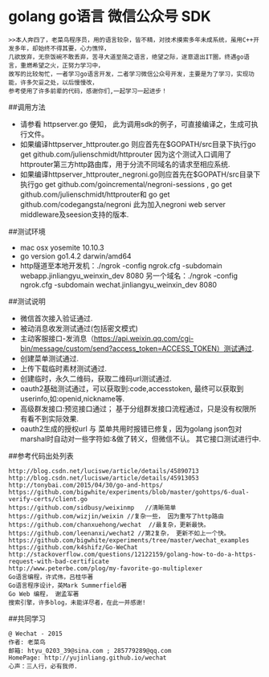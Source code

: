 # golang go语言 微信公众号 SDK
    >>本人奔四了，老菜鸟程序员，用的语言较杂，皆不精，对技术摸索多年未成系统，虽用C++开发多年，却始终不得其要，心力憔悴，
    几欲放弃，无奈饭碗不敢丢弃，苦寻大道至简之语言，绝望之际，遂意退出IT圈，终遇go语言，重燃希望之火，正努力学习中，
    故写的比较匆忙，一者学习go语言开发，二者学习微信公众号开发，主要是为了学习，实现功能，许多欠妥之处，以后慢慢改，
    参考使用了许多前辈的代码，感谢你们,一起学习一起进步！


##调用方法

* 请参看 httpserver.go 便知， 此为调用sdk的例子，可直接编译之，生成可执行文件。
* 如果编译httpserver_httprouter.go 则应首先在$GOPATH/src目录下执行go get github.com/julienschmidt/httprouter
    因为这个测试入口调用了httprouter第三方http路由库，用于分流不同域名的请求至相应系统.
* 如果编译httpserver_httprouter_negroni.go则应首先在$GOPATH/src目录下执行go get                                            github.com/goincremental/negroni-sessions , go get github.com/julienschmidt/httprouter和 go get github.com/codegangsta/negroni 此为加入negroni web server      middleware及seesion支持的版本.

##测试环境

* mac osx yosemite 10.10.3
* go version go1.4.2 darwin/amd64
* http隧道至本地开发机：./ngrok -config ngrok.cfg  -subdomain webapp.jinliangyu_weinxin_dev 8080  另一个域名：./ngrok -config ngrok.cfg  -subdomain wechat.jinliangyu_weinxin_dev 8080

##测试说明

* 微信首次接入验证通过.
* 被动消息收发测试通过(包括密文模式)
* 主动客服接口-发消息（https://api.weixin.qq.com/cgi-bin/message/custom/send?access_token=ACCESS_TOKEN）测试通过.
* 创建菜单测试通过.
* 上传下载临时素材测试通过.
* 创建临时，永久二维码，获取二维码url测试通过.
* oauth2基础测试通过，可以获取到:code,accesstoken, 最终可以获取到userinfo,如:openid,nickname等. 
* 高级群发接口:预览接口通过； 基于分组群发接口流程通过，只是没有权限所有看不到实际效果.
* oauth2生成的授权url 与 菜单共用时报错已修复，因为golang json包对marshal时自动对一些字符如:&做了转义，但微信不认。
 其它接口测试进行中.


##参考代码出处列表

    http://blog.csdn.net/luciswe/article/details/45890713
    http://blog.csdn.net/luciswe/article/details/45913053
    http://tonybai.com/2015/04/30/go-and-https/
    https://github.com/bigwhite/experiments/blob/master/gohttps/6-dual-verify-certs/client.go
    https://github.com/sidbusy/weixinmp   //清晰简单
    https://github.com/wizjin/weixin //复杂一些， 因为重写了http路由
    https://github.com/chanxuehong/wechat  //最复杂，更新最快。
    https://github.com/leenanxi/wechat2 //第2复杂， 更新不如上一个快。
    https://github.com/bigwhite/experiments/tree/master/wechat_examples
    https://github.com/k4shifz/Go-WeChat
    http://stackoverflow.com/questions/12122159/golang-how-to-do-a-https-request-with-bad-certificate
    http://www.peterbe.com/plog/my-favorite-go-multiplexer
    Go语言编程，许式伟，吕桂华著
    Go语言程序设计，英Mark Summerfield著
    Go Web 编程， 谢孟军著
    搜索引擎，许多blog，未能详尽者，在此一并感谢!

##共同学习

    @ Wechat - 2015
    作者: 老菜鸟
    邮箱: htyu_0203_39@sina.com ; 285779289@qq.com
    HomePage: http://yujinliang.github.io/wechat
    心声：三人行，必有我师.
